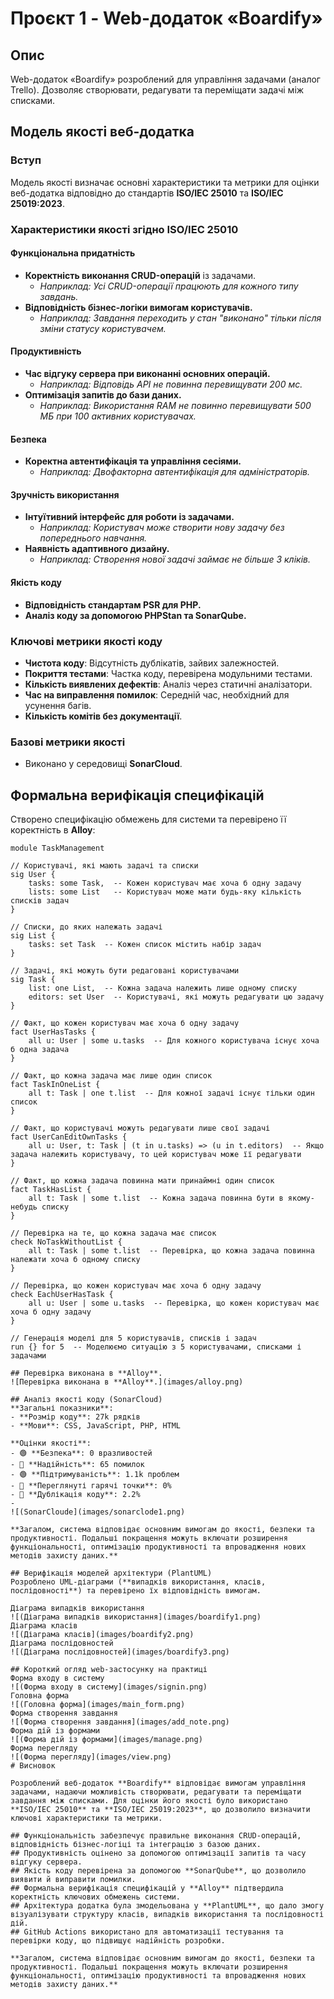 # Проєкт 1 - Web-додаток «Boardify»

## Опис
Web-додаток «Boardify» розроблений для управління задачами (аналог Trello). Дозволяє створювати, редагувати та переміщати задачі між списками.

## Модель якості веб-додатка

### Вступ
Модель якості визначає основні характеристики та метрики для оцінки веб-додатка відповідно до стандартів **ISO/IEC 25010** та **ISO/IEC 25019:2023**.

### Характеристики якості згідно ISO/IEC 25010

#### **Функціональна придатність**
- **Коректність виконання CRUD-операцій** із задачами.
  - *Наприклад: Усі CRUD-операції працюють для кожного типу завдань.*
- **Відповідність бізнес-логіки вимогам користувачів.**
  - *Наприклад: Завдання переходить у стан "виконано" тільки після зміни статусу користувачем.*

#### **Продуктивність**
- **Час відгуку сервера при виконанні основних операцій.**
  - *Наприклад: Відповідь API не повинна перевищувати 200 мс.*
- **Оптимізація запитів до бази даних.**
  - *Наприклад: Використання RAM не повинно перевищувати 500 МБ при 100 активних користувачах.*

#### **Безпека**
- **Коректна автентифікація та управління сесіями.**
  - *Наприклад: Двофакторна автентифікація для адміністраторів.*

#### **Зручність використання**
- **Інтуїтивний інтерфейс для роботи із задачами.**
  - *Наприклад: Користувач може створити нову задачу без попереднього навчання.*
- **Наявність адаптивного дизайну.**
  - *Наприклад: Створення нової задачі займає не більше 3 кліків.*

#### **Якість коду**
- **Відповідність стандартам PSR для PHP.**
- **Аналіз коду за допомогою PHPStan та SonarQube.**

### Ключові метрики якості коду
- **Чистота коду**: Відсутність дублікатів, зайвих залежностей.
- **Покриття тестами**: Частка коду, перевірена модульними тестами.
- **Кількість виявлених дефектів**: Аналіз через статичні аналізатори.
- **Час на виправлення помилок**: Середній час, необхідний для усунення багів.
- **Кількість комітів без документації**.

### Базові метрики якості
- Виконано у середовищі **SonarCloud**.

## Формальна верифікація специфікацій
Створено специфікацію обмежень для системи та перевірено її коректність в **Alloy**:

```alloy
module TaskManagement

// Користувачі, які мають задачі та списки
sig User {
    tasks: some Task,  -- Кожен користувач має хоча б одну задачу
    lists: some List   -- Користувач може мати будь-яку кількість списків задач
}

// Списки, до яких належать задачі
sig List {
    tasks: set Task  -- Кожен список містить набір задач
}

// Задачі, які можуть бути редаговані користувачами
sig Task {
    list: one List,  -- Кожна задача належить лише одному списку
    editors: set User  -- Користувачі, які можуть редагувати цю задачу
}

// Факт, що кожен користувач має хоча б одну задачу
fact UserHasTasks {
    all u: User | some u.tasks  -- Для кожного користувача існує хоча б одна задача
}

// Факт, що кожна задача має лише один список
fact TaskInOneList {
    all t: Task | one t.list  -- Для кожної задачі існує тільки один список
}

// Факт, що користувачі можуть редагувати лише свої задачі
fact UserCanEditOwnTasks {
    all u: User, t: Task | (t in u.tasks) => (u in t.editors)  -- Якщо задача належить користувачу, то цей користувач може її редагувати
}

// Факт, що кожна задача повинна мати принаймні один список
fact TaskHasList {
    all t: Task | some t.list  -- Кожна задача повинна бути в якому-небудь списку
}

// Перевірка на те, що кожна задача має список
check NoTaskWithoutList {
    all t: Task | some t.list  -- Перевірка, що кожна задача повинна належати хоча б одному списку
}

// Перевірка, що кожен користувач має хоча б одну задачу
check EachUserHasTask {
    all u: User | some u.tasks  -- Перевірка, що кожен користувач має хоча б одну задачу
}

// Генерація моделі для 5 користувачів, списків і задач
run {} for 5  -- Моделюємо ситуацію з 5 користувачами, списками і задачами

## Перевірка виконана в **Alloy**.
![Перевірка виконана в **Alloy**.](images/alloy.png)

## Аналіз якості коду (SonarCloud)
**Загальні показники**:
- **Розмір коду**: 27k рядків
- **Мови**: CSS, JavaScript, PHP, HTML

**Оцінки якості**:
- 🟢 **Безпека**: 0 вразливостей
- 🔴 **Надійність**: 65 помилок
- 🟢 **Підтримуваність**: 1.1k проблем
- 🔴 **Переглянуті гарячі точки**: 0%
- 🔵 **Дублікація коду**: 2.2%
- 
![(SonarCloude](images/sonarclode1.png)

**Загалом, система відповідає основним вимогам до якості, безпеки та продуктивності. Подальші покращення можуть включати розширення функціональності, оптимізацію продуктивності та впровадження нових методів захисту даних.**

## Верифікація моделей архітектури (PlantUML)
Розроблено UML-діаграми (**випадків використання, класів, послідовності**) та перевірено їх відповідність вимогам.

Діаграма випадків використання
![(Діаграма випадків використання](images/boardify1.png)
Діаграма класів
![(Діаграма класів](images/boardify2.png)
Діаграма послідовностей
![(Діаграма послідовностей](images/boardify3.png)

## Короткий огляд web-застосунку на практиці
Форма входу в систему
![(Форма входу в систему](images/signin.png)
Головна форма
![(Головна форма](images/main_form.png)
Форма створення завдання
![(Форма створення завдання](images/add_note.png)
Форма дій із формами
![(Форма дій із формами](images/manage.png)
Форма перегляду
![(Форма перегляду](images/view.png)
# Висновок

Розроблений веб-додаток **Boardify** відповідає вимогам управління задачами, надаючи можливість створювати, редагувати та переміщати завдання між списками. Для оцінки його якості було використано **ISO/IEC 25010** та **ISO/IEC 25019:2023**, що дозволило визначити ключові характеристики та метрики.

## Функціональність забезпечує правильне виконання CRUD-операцій, відповідність бізнес-логіці та інтеграцію з базою даних.
## Продуктивність оцінено за допомогою оптимізації запитів та часу відгуку сервера.
## Якість коду перевірена за допомогою **SonarQube**, що дозволило виявити й виправити помилки.
## Формальна верифікація специфікацій у **Alloy** підтвердила коректність ключових обмежень системи.
## Архітектура додатка була змодельована у **PlantUML**, що дало змогу візуалізувати структуру класів, випадків використання та послідовності дій.
## GitHub Actions використано для автоматизації тестування та перевірки коду, що підвищує надійність розробки.

**Загалом, система відповідає основним вимогам до якості, безпеки та продуктивності. Подальші покращення можуть включати розширення функціональності, оптимізацію продуктивності та впровадження нових методів захисту даних.**


